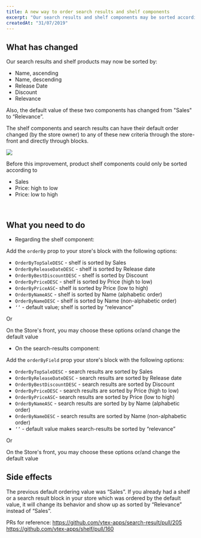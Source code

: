 ```yaml
---
title: A new way to order search results and shelf components
excerpt: "Our search results and shelf components may be sorted according to new criteria and their default order is by Relevance now"
createdAt: "31/07/2019"
---
```

## What has changed
​Our search results and shelf products may now be sorted by:

- Name, ascending
- Name, descending
- Release Date
- Discount
- Relevance

Also, the default value of these two components has changed from "Sales" to “Relevance”.

The shelf components and search results can have their default order changed (by the store owner) to any of these new criteria through the store-front and directly through blocks.

![](https://images.ctfassets.net/alneenqid6w5/46JqXbxOVeUa9nqEec63uA/b9067e9de60ca189531363d713c42db4/sort-by-relevance.png)

Before this improvement, product shelf components could only be sorted according to 
- Sales
- Price: high to low
- Price: low to high

​
## What you need to do

- Regarding the shelf component:

Add the  `orderBy` prop to your store's block with the following options:

- `OrderByTopSaleDESC` - shelf is sorted by Sales
- `OrderByReleaseDateDESC` - shelf is sorted by Release date
- `OrderByBestDiscountDESC` - shelf is sorted by Discount
- `OrderByPriceDESC` - shelf is sorted by Price (high to low)
- `OrderByPriceASC`- shelf is sorted by Price (low to high)
- `OrderByNameASC` - shelf is sorted by Name (alphabetic order)
- `OrderByNameDESC` - shelf is sorted by Name (non-alphabetic order)
- `‘’` - default value; shelf is sorted by “relevance”

Or

On the Store's front, you may choose these options or/and change the default value


- On the search-results component:

Add the `orderByField` prop your store's block with the following options:


- `OrderByTopSaleDESC` -  search results are sorted by Sales
- `OrderByReleaseDateDESC` - search results are sorted by Release date
- `OrderByBestDiscountDESC` - search results are sorted by Discount
- `OrderByPriceDESC` - search results are sorted by Price (high to low)
- `OrderByPriceASC`- search results are sorted by Price (low to high)
- `OrderByNameASC` - search results are sorted by by Name (alphabetic order)
- `OrderByNameDESC` - search results are sorted by Name (non-alphabetic order)
- `‘’` - default value makes search-results be sorted by “relevance”

Or

On the Store's front, you may choose these options or/and change the default value

## Side effects

The previous default ordering value was “Sales”. If you already had a shelf or a search result block in your store which was ordered by the default value, it will change its behavior and show up as sorted by “Relevance” instead of “Sales”.


PRs for reference: 
https://github.com/vtex-apps/search-result/pull/205 
https://github.com/vtex-apps/shelf/pull/160
